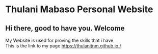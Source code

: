 # Thulani Mabaso Personal Website
## Hi there, good to have you. Welcome
My Website is used for proving the skills that i have\
This is the link to my page https://thulanitnm.github.io./ 
